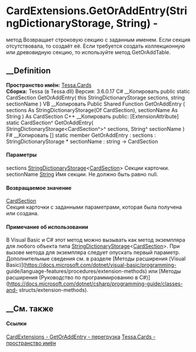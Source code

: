 # CardExtensions.GetOrAddEntry(StringDictionaryStorage<CardSection>, String) -
метод
Возвращает строковую секцию с заданным именем. Если секция отсутствовала, то
создаёт её. Если требуется создать коллекционную или древовидную секцию, то
используйте метод GetOrAddTable.
## __Definition
 **Пространство имён:** [Tessa.Cards](N_Tessa_Cards.htm)  
 **Сборка:** Tessa (в Tessa.dll) Версия: 3.6.0.17
C# __Копировать
     public static CardSection GetOrAddEntry(
    	this StringDictionaryStorage<CardSection> sections,
    	string sectionName
    )
VB __Копировать
    <ExtensionAttribute>
    Public Shared Function GetOrAddEntry ( 
    	sections As StringDictionaryStorage(Of CardSection),
    	sectionName As String
    ) As CardSection
C++ __Копировать
     public:
    [ExtensionAttribute]
    static CardSection^ GetOrAddEntry(
    	StringDictionaryStorage<CardSection^>^ sections, 
    	String^ sectionName
    )
F# __Копировать
     [<ExtensionAttribute>]
    static member GetOrAddEntry : 
            sections : StringDictionaryStorage<CardSection> * 
            sectionName : string -> CardSection 
#### Параметры
sections
[StringDictionaryStorage](T_Tessa_Platform_Storage_StringDictionaryStorage_1.htm)<[CardSection](T_Tessa_Cards_CardSection.htm)>
    Секции карточки.
sectionName [String](https://learn.microsoft.com/dotnet/api/system.string)
    Имя секции. Не должно быть равно null.
#### Возвращаемое значение
[CardSection](T_Tessa_Cards_CardSection.htm)  
Секция карточки с заданными параметрами, которая была получена или создана.
#### Примечание об использовании
В Visual Basic и C# этот метод можно вызывать как метод экземпляра для любого
объекта типа
[StringDictionaryStorage](T_Tessa_Platform_Storage_StringDictionaryStorage_1.htm)<[CardSection](T_Tessa_Cards_CardSection.htm)>.
При вызове метода для экземпляра следует опускать первый параметр.
Дополнительные сведения см. в разделе [Методы расширения (Visual
Basic)](https://docs.microsoft.com/dotnet/visual-basic/programming-
guide/language-features/procedures/extension-methods) или [Методы расширения
(Руководство по программированию в
C#)](https://docs.microsoft.com/dotnet/csharp/programming-guide/classes-and-
structs/extension-methods).
##  __См. также
#### Ссылки
[CardExtensions - ](T_Tessa_Cards_CardExtensions.htm)
[GetOrAddEntry -
перегрузка](Overload_Tessa_Cards_CardExtensions_GetOrAddEntry.htm)
[Tessa.Cards - пространство имён](N_Tessa_Cards.htm)
